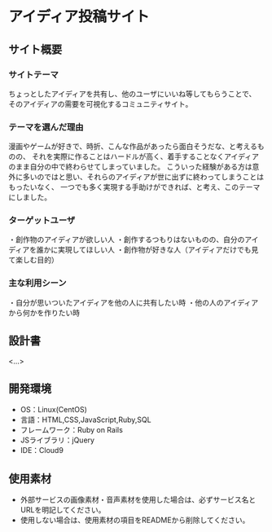 # アイディア投稿サイト

## サイト概要
### サイトテーマ
ちょっとしたアイディアを共有し、他のユーザにいいね等してもらうことで、<br>
そのアイディアの需要を可視化するコミュニティサイト。

### テーマを選んだ理由
漫画やゲームが好きで、時折、こんな作品があったら面白そうだな、と考えるものの、
それを実際に作ることはハードルが高く、着手することなくアイディアのまま自分の中で終わらせてしまっていました。
こういった経験がある方は意外に多いのではと思い、それらのアイディアが世に出ずに終わってしまうことはもったいなく、
一つでも多く実現する手助けができれば、と考え、このテーマにしました。

### ターゲットユーザ
・創作物のアイディアが欲しい人
・創作するつもりはないものの、自分のアイディアを誰かに実現してほしい人
・創作物が好きな人（アイディアだけでも見て楽しむ目的）


### 主な利用シーン
・自分が思いついたアイディアを他の人に共有したい時
・他の人のアイディアから何かを作りたい時

## 設計書
<...>

## 開発環境
- OS：Linux(CentOS)
- 言語：HTML,CSS,JavaScript,Ruby,SQL
- フレームワーク：Ruby on Rails
- JSライブラリ：jQuery
- IDE：Cloud9

## 使用素材
- 外部サービスの画像素材・音声素材を使用した場合は、必ずサービス名とURLを明記してください。
- 使用しない場合は、使用素材の項目をREADMEから削除してください。
